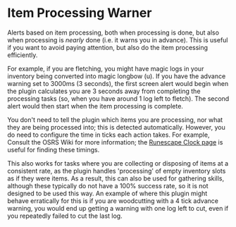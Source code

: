 # Item Processing Warner

Alerts based on item processing, both when processing is done, but also when processing is _nearly_ done (i.e. it warns you in advance). This is useful if you want to avoid paying attention, but also do the item processing efficiently.

For example, if you are fletching, you might have magic logs in your inventory being converted into magic longbow (u). If you have the advance warning set to 3000ms (3 seconds), the first screen alert would begin when the plugin calculates you are 3 seconds away from completing the processing tasks (so, when you have around 1 log left to fletch). The second alert would then start when the item processing is complete.

You don't need to tell the plugin which items you are processing, nor what they are being processed into; this is detected automatically. However, you do need to configure the time in ticks each action takes. For example, Consult the OSRS Wiki for more information; the [Runescape Clock page](https://oldschool.runescape.wiki/w/RuneScape_clock) is useful for finding these timings.

This also works for tasks where you are collecting or disposing of items at a consistent rate, as the plugin handles 'processing' of empty inventory slots as if they were items. As a result, this can also be used for gathering skills, although these typically do not have a 100% success rate, so it is not designed to be used this way. An example of where this plugin might behave erratically for this is if you are woodcutting with a 4 tick advance warning, you would end up getting a warning with one log left to cut, even if you repeatedly failed to cut the last log.  